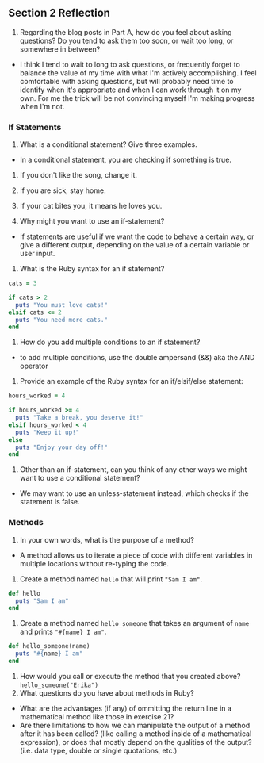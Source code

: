 ## Section 2 Reflection

1. Regarding the blog posts in Part A, how do you feel about asking questions? Do you tend to ask them too soon, or wait too long, or somewhere in between?
  * I think I tend to wait to long to ask questions, or frequently forget to balance the value of my time with what I'm actively accomplishing. I feel comfortable with asking questions, but will probably need time to identify when it's appropriate and when I can work through it on my own. For me the trick will be not convincing myself I'm making progress when I'm not.

### If Statements

1. What is a conditional statement? Give three examples.
  * In a conditional statement, you are checking if something is true.
  1. If you don't like the song, change it.
  1. If you are sick, stay home.
  1. If your cat bites you, it means he loves you.

1. Why might you want to use an if-statement?
  * If statements are useful if we want the code to behave a certain way, or give a different output, depending on the value of a certain variable or user input.

1. What is the Ruby syntax for an if statement?

```ruby
cats = 3

if cats > 2
  puts "You must love cats!"
elsif cats <= 2
  puts "You need more cats."
end
```

1. How do you add multiple conditions to an if statement?
  * to add multiple conditions, use the double ampersand (&&) aka the AND operator

1. Provide an example of the Ruby syntax for an if/elsif/else statement:

```ruby
hours_worked = 4

if hours_worked >= 4
  puts "Take a break, you deserve it!"
elsif hours_worked < 4
  puts "Keep it up!"
else
  puts "Enjoy your day off!"
end
```

1. Other than an if-statement, can you think of any other ways we might want to use a conditional statement?
  * We may want to use an unless-statement instead, which checks if the statement is false.

### Methods

1. In your own words, what is the purpose of a method?
  * A method allows us to iterate a piece of code with different variables in multiple locations without re-typing the code.

1. Create a method named `hello` that will print `"Sam I am"`.
```ruby
def hello
  puts "Sam I am"
end
```
1. Create a method named `hello_someone` that takes an argument of `name` and prints `"#{name} I am"`.
```ruby
def hello_someone(name)
  puts "#{name} I am"
end
```
1. How would you call or execute the method that you created above?
`hello_someone("Erika")`
1. What questions do you have about methods in Ruby?
  * What are the advantages (if any) of ommitting the return line in a mathematical method like those in exercise 21?
  * Are there limitations to how we can manipulate the output of a method after it has been called? (like calling a method inside of a mathematical expression), or does that mostly depend on the qualities of the output? (i.e. data type, double or single quotations, etc.)
